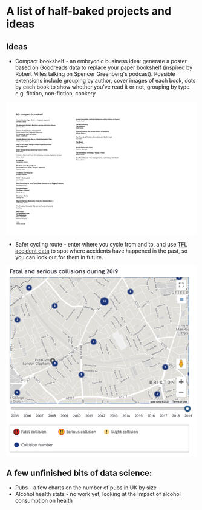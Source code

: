 
# A list of half-baked projects and ideas

## Ideas

* Compact bookshelf - an embryonic business idea: generate a poster based on Goodreads data to replace your paper bookshelf (inspired by Robert Miles talking on Spencer Greenberg's podcast). Possible extensions include grouping by author, cover images of each book, dots by each book to show whether you've read it or not, grouping by type e.g. fiction, non-fiction, cookery.

![bookshelf](/compact-bookshelf.png)

* Safer cycling route - enter where you cycle from and to, and use [TFL accident data](https://tfl.gov.uk/corporate/safety-and-security/road-safety/london-collision-map) to spot where accidents have happened in the past, so you can look out for them in future. 

![map](/collision-map.png)

## A few unfinished bits of data science:

* Pubs - a few charts on the number of pubs in UK by size
* Alcohol health stats - no work yet, looking at the impact of alcohol consumption on health
